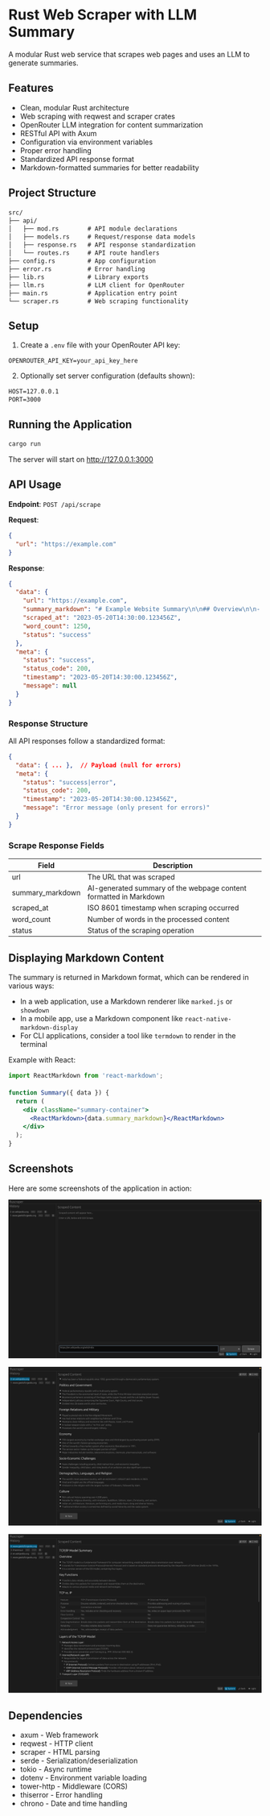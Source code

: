 # Rust Web Scraper with LLM Summary

A modular Rust web service that scrapes web pages and uses an LLM to generate summaries.

## Features

- Clean, modular Rust architecture
- Web scraping with reqwest and scraper crates
- OpenRouter LLM integration for content summarization
- RESTful API with Axum
- Configuration via environment variables
- Proper error handling
- Standardized API response format
- Markdown-formatted summaries for better readability

## Project Structure

```
src/
├── api/
│   ├── mod.rs        # API module declarations
│   ├── models.rs     # Request/response data models
│   ├── response.rs   # API response standardization
│   └── routes.rs     # API route handlers
├── config.rs         # App configuration
├── error.rs          # Error handling
├── lib.rs            # Library exports
├── llm.rs            # LLM client for OpenRouter
├── main.rs           # Application entry point
└── scraper.rs        # Web scraping functionality
```

## Setup

1. Create a `.env` file with your OpenRouter API key:

```
OPENROUTER_API_KEY=your_api_key_here
```

2. Optionally set server configuration (defaults shown):

```
HOST=127.0.0.1
PORT=3000
```

## Running the Application

```bash
cargo run
```

The server will start on http://127.0.0.1:3000

## API Usage

**Endpoint**: `POST /api/scrape`

**Request**:
```json
{
  "url": "https://example.com"
}
```

**Response**:
```json
{
  "data": {
    "url": "https://example.com",
    "summary_markdown": "# Example Website Summary\n\n## Overview\n\n- A simple website demonstrating web content\n- Contains information about web standards\n\n## Main Content\n\nThis domain is used for illustrative examples in documents...",
    "scraped_at": "2023-05-20T14:30:00.123456Z",
    "word_count": 1250,
    "status": "success"
  },
  "meta": {
    "status": "success",
    "status_code": 200,
    "timestamp": "2023-05-20T14:30:00.123456Z",
    "message": null
  }
}
```

### Response Structure

All API responses follow a standardized format:

```json
{
  "data": { ... },  // Payload (null for errors)
  "meta": {
    "status": "success|error",
    "status_code": 200,
    "timestamp": "2023-05-20T14:30:00.123456Z",
    "message": "Error message (only present for errors)"
  }
}
```

### Scrape Response Fields

| Field | Description |
|-------|-------------|
| url | The URL that was scraped |
| summary_markdown | AI-generated summary of the webpage content formatted in Markdown |
| scraped_at | ISO 8601 timestamp when scraping occurred |
| word_count | Number of words in the processed content |
| status | Status of the scraping operation |

## Displaying Markdown Content

The summary is returned in Markdown format, which can be rendered in various ways:

- In a web application, use a Markdown renderer like `marked.js` or `showdown`
- In a mobile app, use a Markdown component like `react-native-markdown-display`
- For CLI applications, consider a tool like `termdown` to render in the terminal

Example with React:

```jsx
import ReactMarkdown from 'react-markdown';

function Summary({ data }) {
  return (
    <div className="summary-container">
      <ReactMarkdown>{data.summary_markdown}</ReactMarkdown>
    </div>
  );
}
```

## Screenshots

Here are some screenshots of the application in action:

![API Request and Response](response_img/image1.png)

![Example Summary Output](response_img/image2.png)

![Web Interface](response_img/image3.png)

## Dependencies

- axum - Web framework
- reqwest - HTTP client
- scraper - HTML parsing
- serde - Serialization/deserialization 
- tokio - Async runtime
- dotenv - Environment variable loading
- tower-http - Middleware (CORS)
- thiserror - Error handling
- chrono - Date and time handling 